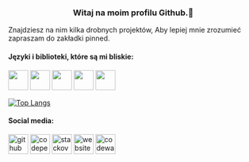 ### <center> Witaj na moim profilu Github.👋</center>


Znajdziesz na nim kilka drobnych projektów, Aby lepiej mnie zrozumieć zapraszam do zakładki pinned.

<h4> Języki i biblioteki, które są mi bliskie: </h4> 
<p align="left">
<img src="https://seeklogo.com/images/R/react-logo-7B3CE81517-seeklogo.com.png" width="40" height="40"/>
<img src="https://seeklogo.com/images/C/css-3-logo-023C1A7171-seeklogo.com.png" width="40" height="40"/>
<img src="https://seeklogo.com/images/J/javascript-logo-8892AEFCAC-seeklogo.com.png" width="40" height="40"/>
<img src="https://seeklogo.com/images/H/html5-without-wordmark-color-logo-14D252D878-seeklogo.com.png" width="40" height="40"/>
<img src="https://seeklogo.com/images/P/python-logo-A32636CAA3-seeklogo.com.png" width="40" height="40"/>



  
[![Top Langs](https://github-readme-stats.vercel.app/api/top-langs/?username=NeverPlayFair)](https://github.com/anuraghazra/github-readme-stats)
<h4> Social media: </h4> 

[<img src='https://cdn.jsdelivr.net/npm/simple-icons@3.0.1/icons/github.svg' alt='github' height='40'>](https://github.com/NeverPlayFair)  [<img src='https://cdn.jsdelivr.net/npm/simple-icons@3.0.1/icons/codepen.svg' alt='codepen' height='40'>](https://codepen.io/NeverPlayFair)  [<img src='https://cdn.jsdelivr.net/npm/simple-icons@3.0.1/icons/stackoverflow.svg' alt='stackoverflow' height='40'>](https://stackoverflow.com/users/18978872/neverplayfair)  [<img src='https://cdn.jsdelivr.net/npm/simple-icons@3.0.1/icons/icloud.svg' alt='website' height='40'>](https://bartekx.infin.com.pl/)  [<img src='https://cdn4.iconfinder.com/data/icons/logos-brands-5/24/codewars-512.png' alt='codewars' height='40'>](https://www.codewars.com/users/NeverPlayFair)  





